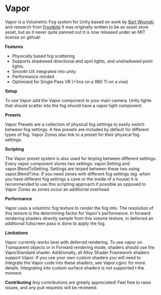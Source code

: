 # Vapor
Vapor is a Volumetric Fog system for Unity based on work by [Bart Wronski](https://bartwronski.files.wordpress.com/2014/08/bwronski_volumetric_fog_siggraph2014.pdf) and research from [Frostbite](https://www.slideshare.net/DICEStudio/physically-based-and-unified-volumetric-rendering-in-frostbite)
It was originally written to be an asset store asset, but as it never quite panned out it is now released under an MIT license on github!

**Features**

- Physically based fog scattering
- Supports shadowed directional and spot lights, and unshadowed point lights.
- Smooth UX integrated into unity
- Performance minded
- Optimized for Single Pass VR (<1ms on a 980 TI on a vive)

**Setup**

To use Vapor add the Vapor component to your main camera. Unity lights that should scatter into the fog should have a vapor light component.

**Presets**

Vapor Presets are a collection of physical fog settings to easily switch between fog settings. A few presets are included by default for different types of fog. Vapor Zones also link to a preset for their physical fog settings.

**Scripting**

The Vapor preset system is also used for lerping between different settings. Every vapor component stores two settings: vapor.Setting and vapor.BlendToSetting. Settings are lerped between these two using vapor.BlendTime.
If you need zones with different fog settings (eg. when you have different fog settings a cave or the inside of a house) it is recommended to use this scripting approach if possible as opposed to Vapor Zones as zones occur an additional overhead.

**Performance**

Vapor uses a volumtric fog texture to render the fog into. The resolution of this texture is the determining factor for Vapor's performance. In forward rendering shaders directly sample from this volume texture, in deferred an additional fullscreen pass is done to apply the fog. 

**Limitations**

Vapor currently works best with deferred rendering. To use vapor on Transparent objects or in Forward rendering mode, shaders should use the VaporStandard shader. Additionally, all Alloy Shader Framework shaders support Vapor. If you use your own custom shaders you will need to integrate the Vapor code into these shaders, see Vapor.cginc for more details. Integrating into custom surface shaders is not supported t the moment.

**Contributing**
Any contributions are greatly appreciated! Feel free to raise issues, and any pull requests will be reviewed.
